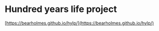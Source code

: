 # Hundred years life project

[https://bearholmes.github.io/hylp/](https://bearholmes.github.io/hylp/)

